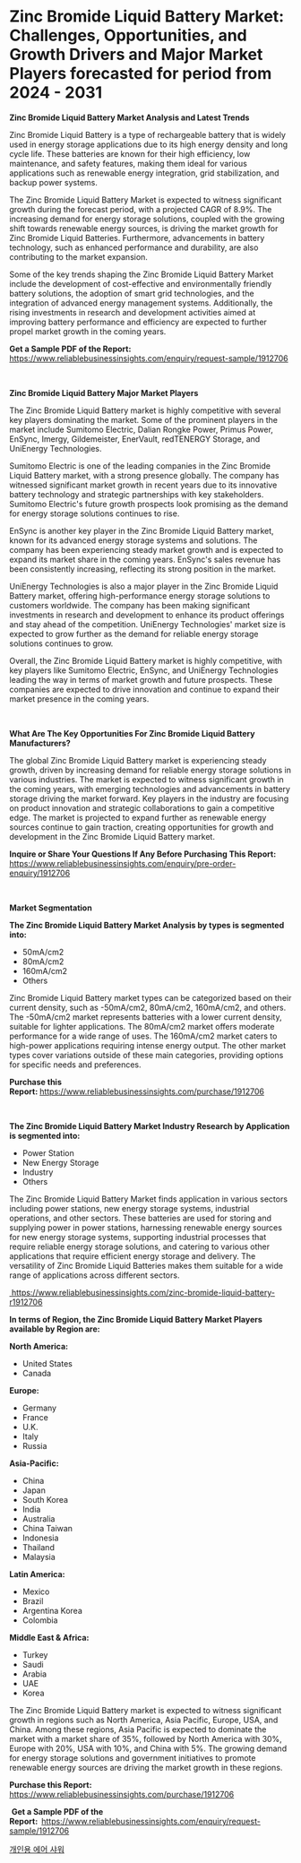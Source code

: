 <p><h1>Zinc Bromide Liquid Battery Market: Challenges, Opportunities, and Growth Drivers and Major Market Players forecasted for period from 2024 - 2031</h1></p><p><strong>Zinc Bromide Liquid Battery Market Analysis and Latest Trends</strong></p>
<p><p>Zinc Bromide Liquid Battery is a type of rechargeable battery that is widely used in energy storage applications due to its high energy density and long cycle life. These batteries are known for their high efficiency, low maintenance, and safety features, making them ideal for various applications such as renewable energy integration, grid stabilization, and backup power systems.</p><p>The Zinc Bromide Liquid Battery Market is expected to witness significant growth during the forecast period, with a projected CAGR of 8.9%. The increasing demand for energy storage solutions, coupled with the growing shift towards renewable energy sources, is driving the market growth for Zinc Bromide Liquid Batteries. Furthermore, advancements in battery technology, such as enhanced performance and durability, are also contributing to the market expansion.</p><p>Some of the key trends shaping the Zinc Bromide Liquid Battery Market include the development of cost-effective and environmentally friendly battery solutions, the adoption of smart grid technologies, and the integration of advanced energy management systems. Additionally, the rising investments in research and development activities aimed at improving battery performance and efficiency are expected to further propel market growth in the coming years.</p></p>
<p><strong>Get a Sample PDF of the Report:&nbsp;</strong> <a href="https://www.reliablebusinessinsights.com/enquiry/request-sample/1912706">https://www.reliablebusinessinsights.com/enquiry/request-sample/1912706</a></p>
<p>&nbsp;</p>
<p><strong>Zinc Bromide Liquid Battery Major Market Players</strong></p>
<p><p>The Zinc Bromide Liquid Battery market is highly competitive with several key players dominating the market. Some of the prominent players in the market include Sumitomo Electric, Dalian Rongke Power, Primus Power, EnSync, Imergy, Gildemeister, EnerVault, redTENERGY Storage, and UniEnergy Technologies.</p><p>Sumitomo Electric is one of the leading companies in the Zinc Bromide Liquid Battery market, with a strong presence globally. The company has witnessed significant market growth in recent years due to its innovative battery technology and strategic partnerships with key stakeholders. Sumitomo Electric's future growth prospects look promising as the demand for energy storage solutions continues to rise.</p><p>EnSync is another key player in the Zinc Bromide Liquid Battery market, known for its advanced energy storage systems and solutions. The company has been experiencing steady market growth and is expected to expand its market share in the coming years. EnSync's sales revenue has been consistently increasing, reflecting its strong position in the market.</p><p>UniEnergy Technologies is also a major player in the Zinc Bromide Liquid Battery market, offering high-performance energy storage solutions to customers worldwide. The company has been making significant investments in research and development to enhance its product offerings and stay ahead of the competition. UniEnergy Technologies' market size is expected to grow further as the demand for reliable energy storage solutions continues to grow.</p><p>Overall, the Zinc Bromide Liquid Battery market is highly competitive, with key players like Sumitomo Electric, EnSync, and UniEnergy Technologies leading the way in terms of market growth and future prospects. These companies are expected to drive innovation and continue to expand their market presence in the coming years.</p></p>
<p>&nbsp;</p>
<p><strong>What Are The Key Opportunities For Zinc Bromide Liquid Battery Manufacturers?</strong></p>
<p><p>The global Zinc Bromide Liquid Battery market is experiencing steady growth, driven by increasing demand for reliable energy storage solutions in various industries. The market is expected to witness significant growth in the coming years, with emerging technologies and advancements in battery storage driving the market forward. Key players in the industry are focusing on product innovation and strategic collaborations to gain a competitive edge. The market is projected to expand further as renewable energy sources continue to gain traction, creating opportunities for growth and development in the Zinc Bromide Liquid Battery market.</p></p>
<p><strong>Inquire or Share Your Questions If Any Before Purchasing This Report:</strong> <a href="https://www.reliablebusinessinsights.com/enquiry/pre-order-enquiry/1912706">https://www.reliablebusinessinsights.com/enquiry/pre-order-enquiry/1912706</a></p>
<p>&nbsp;</p>
<p><strong>Market Segmentation</strong></p>
<p><strong>The Zinc Bromide Liquid Battery Market Analysis by types is segmented into:</strong></p>
<p><ul><li>50mA/cm2</li><li>80mA/cm2</li><li>160mA/cm2</li><li>Others</li></ul></p>
<p><p>Zinc Bromide Liquid Battery market types can be categorized based on their current density, such as -50mA/cm2, 80mA/cm2, 160mA/cm2, and others. The -50mA/cm2 market represents batteries with a lower current density, suitable for lighter applications. The 80mA/cm2 market offers moderate performance for a wide range of uses. The 160mA/cm2 market caters to high-power applications requiring intense energy output. The other market types cover variations outside of these main categories, providing options for specific needs and preferences.</p></p>
<p><strong>Purchase this Report:&nbsp;</strong><a href="https://www.reliablebusinessinsights.com/purchase/1912706">https://www.reliablebusinessinsights.com/purchase/1912706</a></p>
<p>&nbsp;</p>
<p><strong>The Zinc Bromide Liquid Battery Market Industry Research by Application is segmented into:</strong></p>
<p><ul><li>Power Station</li><li>New Energy Storage</li><li>Industry</li><li>Others</li></ul></p>
<p><p>The Zinc Bromide Liquid Battery Market finds application in various sectors including power stations, new energy storage systems, industrial operations, and other sectors. These batteries are used for storing and supplying power in power stations, harnessing renewable energy sources for new energy storage systems, supporting industrial processes that require reliable energy storage solutions, and catering to various other applications that require efficient energy storage and delivery. The versatility of Zinc Bromide Liquid Batteries makes them suitable for a wide range of applications across different sectors.</p></p>
<p><a href="https://www.reliablebusinessinsights.com/zinc-bromide-liquid-battery-r1912706">&nbsp;https://www.reliablebusinessinsights.com/zinc-bromide-liquid-battery-r1912706</a></p>
<p><strong>In terms of Region, the Zinc Bromide Liquid Battery Market Players available by Region are:</strong></p>
<p>
    <p> <strong> North America: </strong>
        <ul>
            <li>United States</li>
            <li>Canada</li>
        </ul>
        </p> 
    <p> <strong> Europe: </strong>
        <ul>
            <li>Germany</li>
            <li>France</li>
            <li>U.K.</li>
            <li>Italy</li>
            <li>Russia</li>
        </ul>
        </p> 
    <p> <strong> Asia-Pacific: </strong>
        <ul>
            <li>China</li>
            <li>Japan</li>
            <li>South Korea</li>
            <li>India</li>
            <li>Australia</li>
            <li>China Taiwan</li>
            <li>Indonesia</li>
            <li>Thailand</li>
            <li>Malaysia</li>
        </ul>
        </p> 
    <p> <strong> Latin America: </strong>
        <ul>
            <li>Mexico</li>
            <li>Brazil</li>
            <li>Argentina Korea</li>
            <li>Colombia</li>
        </ul>
        </p> 
    <p> <strong> Middle East & Africa: </strong>
        <ul>
            <li>Turkey</li>
            <li>Saudi</li>
            <li>Arabia</li>
            <li>UAE</li>
            <li>Korea</li>
        </ul>
    </p>
    </p>
<p><p>The Zinc Bromide Liquid Battery market is expected to witness significant growth in regions such as North America, Asia Pacific, Europe, USA, and China. Among these regions, Asia Pacific is expected to dominate the market with a market share of 35%, followed by North America with 30%, Europe with 20%, USA with 10%, and China with 5%. The growing demand for energy storage solutions and government initiatives to promote renewable energy sources are driving the market growth in these regions.</p></p>
<p><strong>Purchase this Report: </strong><a href="https://www.reliablebusinessinsights.com/purchase/1912706">https://www.reliablebusinessinsights.com/purchase/1912706</a></p>
<p>&nbsp;<strong>Get a Sample PDF of the Report:&nbsp;&nbsp;</strong><a href="https://www.reliablebusinessinsights.com/enquiry/request-sample/1912706">https://www.reliablebusinessinsights.com/enquiry/request-sample/1912706</a></p>
<p><strong></strong></p>
<p><p><a href="https://medium.com/@obiemante1922/%EA%B8%80%EB%A1%9C%EB%B2%8C-%EA%B0%9C%EC%9D%B8%EC%9A%A9-%EC%97%90%EC%96%B4-%EC%83%A4%EC%9B%8C-%EC%8B%9C%EC%9E%A5%EC%9D%80-2024%EB%85%84%EB%B6%80%ED%84%B0-2031%EB%85%84%EA%B9%8C%EC%A7%80%EC%9D%98-%EA%B8%B0%EA%B0%84-%EB%8F%99%EC%95%88-%EC%97%B0%ED%8F%89%EA%B7%A0-%EC%84%B1%EC%9E%A5%EB%A5%A0-%EB%A1%9C-%EC%84%B1%EC%9E%A5%ED%95%A0-%EA%B2%83%EC%9C%BC%EB%A1%9C-%EC%98%88%EC%83%81%EB%90%A9%EB%8B%88%EB%8B%A4-7ad5bc88fe76">개인용 에어 샤워</a></p></p>